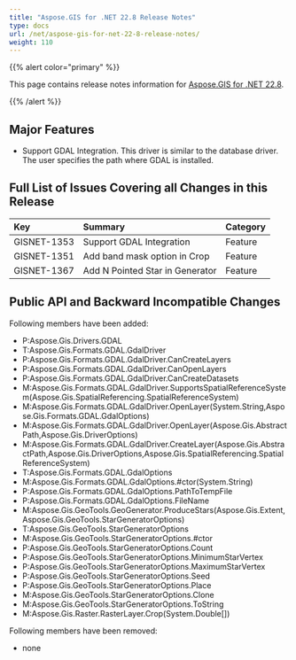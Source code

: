 ```yaml
---
title: "Aspose.GIS for .NET 22.8 Release Notes"
type: docs
url: /net/aspose-gis-for-net-22-8-release-notes/
weight: 110
---
```


{{% alert color="primary" %}} 

This page contains release notes information for [Aspose.GIS for .NET 22.8](https://www.nuget.org/packages/Aspose.GIS/22.8.0).

{{% /alert %}} 
## **Major Features**
- Support GDAL Integration. This driver is similar to the database driver. The user specifies the path where GDAL is installed. 
## **Full List of Issues Covering all Changes in this Release**

|**Key**|**Summary**|**Category**|
| :- | :- | :- |
|GISNET-1353|Support GDAL Integration|Feature|
|GISNET-1351|Add band mask option in Crop|Feature|
|GISNET-1367|Add N Pointed Star in Generator|Feature|
## **Public API and Backward Incompatible Changes**
Following members have been added:

- P:Aspose.Gis.Drivers.GDAL
- T:Aspose.Gis.Formats.GDAL.GdalDriver
- P:Aspose.Gis.Formats.GDAL.GdalDriver.CanCreateLayers
- P:Aspose.Gis.Formats.GDAL.GdalDriver.CanOpenLayers
- P:Aspose.Gis.Formats.GDAL.GdalDriver.CanCreateDatasets
- M:Aspose.Gis.Formats.GDAL.GdalDriver.SupportsSpatialReferenceSystem(Aspose.Gis.SpatialReferencing.SpatialReferenceSystem)
- M:Aspose.Gis.Formats.GDAL.GdalDriver.OpenLayer(System.String,Aspose.Gis.Formats.GDAL.GdalOptions)
- M:Aspose.Gis.Formats.GDAL.GdalDriver.OpenLayer(Aspose.Gis.AbstractPath,Aspose.Gis.DriverOptions)
- M:Aspose.Gis.Formats.GDAL.GdalDriver.CreateLayer(Aspose.Gis.AbstractPath,Aspose.Gis.DriverOptions,Aspose.Gis.SpatialReferencing.SpatialReferenceSystem)
- T:Aspose.Gis.Formats.GDAL.GdalOptions
- M:Aspose.Gis.Formats.GDAL.GdalOptions.#ctor(System.String)
- P:Aspose.Gis.Formats.GDAL.GdalOptions.PathToTempFile
- P:Aspose.Gis.Formats.GDAL.GdalOptions.FileName
- M:Aspose.Gis.GeoTools.GeoGenerator.ProduceStars(Aspose.Gis.Extent,Aspose.Gis.GeoTools.StarGeneratorOptions)
- T:Aspose.Gis.GeoTools.StarGeneratorOptions
- M:Aspose.Gis.GeoTools.StarGeneratorOptions.#ctor
- P:Aspose.Gis.GeoTools.StarGeneratorOptions.Count
- P:Aspose.Gis.GeoTools.StarGeneratorOptions.MinimumStarVertex
- P:Aspose.Gis.GeoTools.StarGeneratorOptions.MaximumStarVertex
- P:Aspose.Gis.GeoTools.StarGeneratorOptions.Seed
- P:Aspose.Gis.GeoTools.StarGeneratorOptions.Place
- M:Aspose.Gis.GeoTools.StarGeneratorOptions.Clone
- M:Aspose.Gis.GeoTools.StarGeneratorOptions.ToString
- M:Aspose.Gis.Raster.RasterLayer.Crop(System.Double[])

Following members have been removed:

- none
